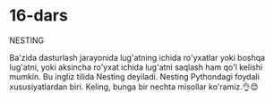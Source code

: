 # 16-dars
NESTING

Ba'zida dasturlash jarayonida lug'atning ichida ro'yxatlar yoki boshqa lug'atni, yoki aksincha ro'yxat ichida lug'atni saqlash ham qo'l kelishi mumkin. Bu ingliz tilida Nesting deyiladi. Nesting Pythondagi foydali xususiyatlardan biri.
Keling, bunga bir nechta misollar ko'ramiz.👌😊

